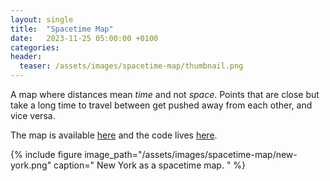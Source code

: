 ```yaml
---
layout: single
title:  "Spacetime Map"
date:   2023-11-25 05:00:00 +0100
categories:
header:
  teaser: /assets/images/spacetime-map/thumbnail.png
---
```


A map where distances mean _time_ and not _space_.
Points that are close but take a long time to travel between get pushed away from each other, and vice versa.

The map is available [here](https://spacetime-map.vercel.app/)
and the code lives [here](https://github.com/vvolhejn/spacetime-map).

{% include figure image_path="/assets/images/spacetime-map/new-york.png" caption="
New York as a spacetime map.
" %}
